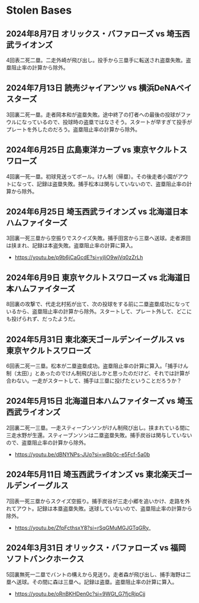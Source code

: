 # Stolen Bases

## 2024年8月7日 オリックス・バファローズ vs 埼玉西武ライオンズ

4回表二死二塁。二走外崎が飛び出し。投手から三塁手に転送され盗塁失敗。盗塁阻止率の計算から除外。

## 2024年7月13日 読売ジャイアンツ vs 横浜DeNAベイスターズ

3回裏二死一塁。走者岡本和が盗塁失敗。途中終了の打者への最後の投球がファウルになっているので、投球時の盗塁ではなさそう。スタートが早すぎて投手がプレートを外したのだろう。盗塁阻止率の計算から除外。

## 2024年6月25日 広島東洋カープ vs 東京ヤクルトスワローズ

4回裏一死一塁。初球見送ってボール。けん制（帰塁）。その後走者小園がアウトになって、記録は盗塁失敗。捕手松本は関与していないので、盗塁阻止率の計算から除外。

## 2024年6月25日 埼玉西武ライオンズ vs 北海道日本ハムファイターズ

3回裏一死三塁から空振りでスクイズ失敗。捕手田宮から三塁へ送球。走者源田は挟まれ、記録は本盗失敗。盗塁阻止率の計算に算入。

- https://youtu.be/p9b6jCaGcdE?si=yjliO9wjVq0zZrLh

## 2024年6月9日 東京ヤクルトスワローズ vs 北海道日本ハムファイターズ

8回裏の攻撃で、代走北村拓が出て、次の投球をする前に二塁盗塁成功になっているから、盗塁阻止率の計算から除外。スタートして、プレート外して、どこにも投げられず、だったようだ。

## 2024年5月31日 東北楽天ゴールデンイーグルス vs 東京ヤクルトスワローズ

6回表二死一三塁。松本が二塁盗塁成功。盗塁阻止率の計算に算入。「捕手けん制（太田）」とあったのでけん制飛び出しかと思ったのだけど、それでは計算が合わない。一走がスタートして、捕手は三塁に投げたということだろうか？

## 2024年5月15日 北海道日本ハムファイターズ vs 埼玉西武ライオンズ

2回裏二死一三塁。一走スティーブンソンがけん制飛び出し。挟まれている間に三走水野が生還。スティーブンソンは二塁盗塁失敗。捕手炭谷は関与していないので、盗塁阻止率の計算から除外。

- https://youtu.be/dBNYNPs-JUo?si=wBb0c-e5Fcf-5a0b

## 2024年5月11日 埼玉西武ライオンズ vs 東北楽天ゴールデンイーグルス

7回表一死三塁からスクイズ空振り。捕手炭谷が三走小郷を追いかけ、走路を外れてアウト。記録は本塁盗塁失敗。送球していないので、盗塁阻止率の計算から除外。

- https://youtu.be/ZfpFcthsxY8?si=rSqGMuMGJGTqGRy_

## 2024年3月31日 オリックス・バファローズ vs 福岡ソフトバンクホークス

5回裏無死一二塁でバントの構えから見送り。走者森が飛び出し、捕手海野は二塁へ送球。その間に森は三塁へ。記録は盗塁。盗塁阻止率の計算に算入。

- https://youtu.be/oRnBKHDen0c?si=9WGt_G7fjcRjpCjj
